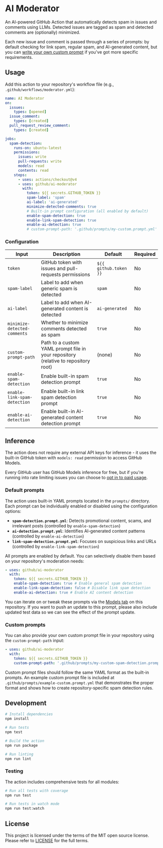 # AI Moderator

An AI-powered GitHub Action that automatically detects spam in issues and
comments using LLMs. Detected issues are tagged as spam and detected comments
are (optionally) minimized.

Each new issue and comment is passed through a series of prompts: by default
checking for link spam, regular spam, and AI-generated content, but you can
[write your own custom prompt](#custom-prompts) if you've got more specific
requirements.

## Usage

Add this action to your repository's workflow file (e.g.,
`.github/workflows/moderator.yml`):

```yaml
name: AI Moderator
on:
  issues:
    types: [opened]
  issue_comment:
    types: [created]
  pull_request_review_comment:
    types: [created]

jobs:
  spam-detection:
    runs-on: ubuntu-latest
    permissions:
      issues: write
      pull-requests: write
      models: read
      contents: read
    steps:
      - uses: actions/checkout@v4
      - uses: github/ai-moderator
        with:
          token: ${{ secrets.GITHUB_TOKEN }}
          spam-label: 'spam'
          ai-label: 'ai-generated'
          minimize-detected-comments: true
          # Built-in prompt configuration (all enabled by default)
          enable-spam-detection: true
          enable-link-spam-detection: true
          enable-ai-detection: true
          # custom-prompt-path: '.github/prompts/my-custom.prompt.yml'  # Optional
```

### Configuration

| Input                        | Description                                                                        | Default               | Required |
| ---------------------------- | ---------------------------------------------------------------------------------- | --------------------- | -------- |
| `token`                      | GitHub token with issues and pull-requests permissions                             | `${{ github.token }}` | No       |
| `spam-label`                 | Label to add when generic spam is detected                                         | `spam`                | No       |
| `ai-label`                   | Label to add when AI-generated content is detected                                 | `ai-generated`        | No       |
| `minimize-detected-comments` | Whether to minimize comments detected as spam                                      | `true`                | No       |
| `custom-prompt-path`         | Path to a custom YAML prompt file in your repository (relative to repository root) | (none)                | No       |
| `enable-spam-detection`      | Enable built-in spam detection prompt                                              | `true`                | No       |
| `enable-link-spam-detection` | Enable built-in link spam detection prompt                                         | `true`                | No       |
| `enable-ai-detection`        | Enable built-in AI-generated content detection prompt                              | `true`                | No       |

## Inference

The action does not require any external API keys for inference - it uses the
built-in GitHub token with `models: read` permission to access GitHub Models.

Every GitHub user has GitHub Models inference for free, but if you're running
into rate limiting issues you can choose to
[opt in to paid usage](https://docs.github.com/en/billing/managing-billing-for-your-products/about-billing-for-github-models).

### Default prompts

The action uses built-in YAML prompts located in the `prompts/` directory. Each
prompt can be individually enabled or disabled using the configuration options:

- **`spam-detection.prompt.yml`**: Detects promotional content, scams, and
  irrelevant posts (controlled by `enable-spam-detection`)
- **`ai-detection.prompt.yml`**: Identifies AI-generated content patterns
  (controlled by `enable-ai-detection`)
- **`link-spam-detection.prompt.yml`**: Focuses on suspicious links and URLs
  (controlled by `enable-link-spam-detection`)

All prompts are enabled by default. You can selectively disable them based on
your repository's moderation needs:

```yaml
- uses: github/ai-moderator
  with:
    token: ${{ secrets.GITHUB_TOKEN }}
    enable-spam-detection: true # Enable general spam detection
    enable-link-spam-detection: false # Disable link spam detection
    enable-ai-detection: true # Enable AI content detection
```

You can iterate on or tweak these prompts via the
[Models tab](https://github.com/github/ai-moderator/models) on this repository.
If you want to push an update to this prompt, please also include updated test
data so we can see the effect of the prompt update.

### Custom prompts

You can also provide your own custom prompt file in your repository using the
`custom-prompt-path` input:

```yaml
- uses: github/ai-moderator
  with:
    token: ${{ secrets.GITHUB_TOKEN }}
    custom-prompt-path: '.github/prompts/my-custom-spam-detection.prompt.yml'
```

Custom prompt files should follow the same YAML format as the built-in prompts.
An example custom prompt file is included at
`.github/prompts/example-custom.prompt.yml` that demonstrates the proper format
and shows how to create repository-specific spam detection rules.

## Development

```bash
# Install dependencies
npm install

# Run tests
npm test

# Build the action
npm run package

# Run linting
npm run lint
```

### Testing

The action includes comprehensive tests for all modules:

```bash
# Run all tests with coverage
npm run test

# Run tests in watch mode
npm run test:watch
```

## License

This project is licensed under the terms of the MIT open source license. Please
refer to [LICENSE](./LICENSE) for the full terms.
